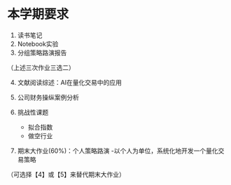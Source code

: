 # 本学期要求

1. 读书笔记
2. Notebook实验
3. 分组策略路演报告

（上述三次作业三选二）

4. 文献阅读综述：AI在量化交易中的应用
5. 公司财务操纵案例分析
6. 挑战性课题
    - 拟合指数
    - 做空行业

7. 期末大作业(60%)：个人策略路演
    -以个人为单位，系统化地开发一个量化交易策略

（可选择【4】或【5】来替代期末大作业）
